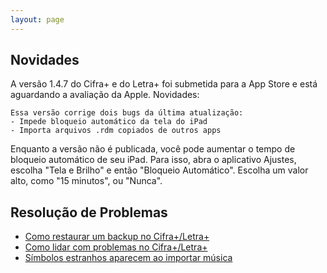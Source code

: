 ```yaml
---
layout: page
---
```


## Novidades

A versão 1.4.7 do Cifra+ e do Letra+ foi submetida para a App Store e está aguardando a avaliação da Apple. Novidades:

```
Essa versão corrige dois bugs da última atualização:
- Impede bloqueio automático da tela do iPad
- Importa arquivos .rdm copiados de outros apps
```

Enquanto a versão não é publicada, você pode aumentar o tempo de bloqueio automático de seu iPad. Para isso, abra o aplicativo Ajustes, escolha "Tela e Brilho" e então "Bloqueio Automático". Escolha um valor alto, como "15 minutos", ou "Nunca".

## Resolução de Problemas

- [Como restaurar um backup no Cifra+/Letra+](backup-cifra-br)
- [Como lidar com problemas no Cifra+/Letra+](troubleshooting-cifra-br)
- [Símbolos estranhos aparecem ao importar música](symbols-br)
